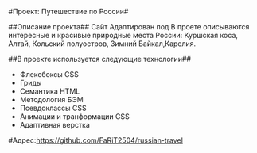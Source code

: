 #Проект: Путешествие по России#

##Описание проекта##
Сайт Адаптирован под 
В проете описываются интересные и красивые природные места России: Куршская коса, Алтай, Кольский полуостров, Зимний Байкал,Карелия.

##В проекте используется следующие технологии##
- Флексбоксы CSS
- Гриды
- Семантика HTML
- Методология БЭМ
- Псевдоклассы CSS
- Анимации и транформации CSS
- Адаптивная верстка

#Адрес:https://github.com/FaRiT2504/russian-travel
